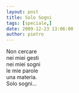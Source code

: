 ```yaml
---
layout: post
title: Solo Sogni
tags: [speciale,]
date: 2009-12-23 13:06:00
author: pietro
---
```

Non cercare<br/>nei miei gesti<br/>nei miei sogni<br/>le mie parole<br/>una materia.<br/>Solo sogni...
